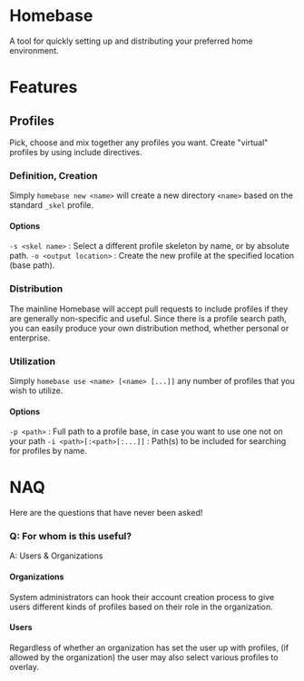 # Homebase

A tool for quickly setting up and distributing your preferred home environment.

# Features

## Profiles
Pick, choose and mix together any profiles you want. Create "virtual" profiles by using include directives.

### Definition, Creation

Simply `homebase new <name>` will create a new directory `<name>` based on the standard `_skel` profile.

#### Options

`-s <skel name>` : Select a different profile skeleton by name, or by absolute path.
`-o <output location>` : Create the new profile at the specified location (base path).

### Distribution

The mainline Homebase will accept pull requests to include profiles if they are generally non-specific and useful. Since there is a profile search path, you can easily produce your own distribution method, whether personal or enterprise.

### Utilization

Simply `homebase use <name> [<name> [...]]` any number of profiles that you wish to utilize.

#### Options

`-p <path>` : Full path to a profile base, in case you want to use one not on your path
`-i <path>[:<path>[:...]]` : Path(s) to be included for searching for profiles by name.


# NAQ

Here are the questions that have never been asked!

### Q: For whom is this useful?

A: Users & Organizations

#### Organizations

System administrators can hook their account creation process to give users different kinds of profiles based on their role in the organization.

#### Users

Regardless of whether an organization has set the user up with profiles, (if allowed by the organization) the user may also select various profiles to overlay.


